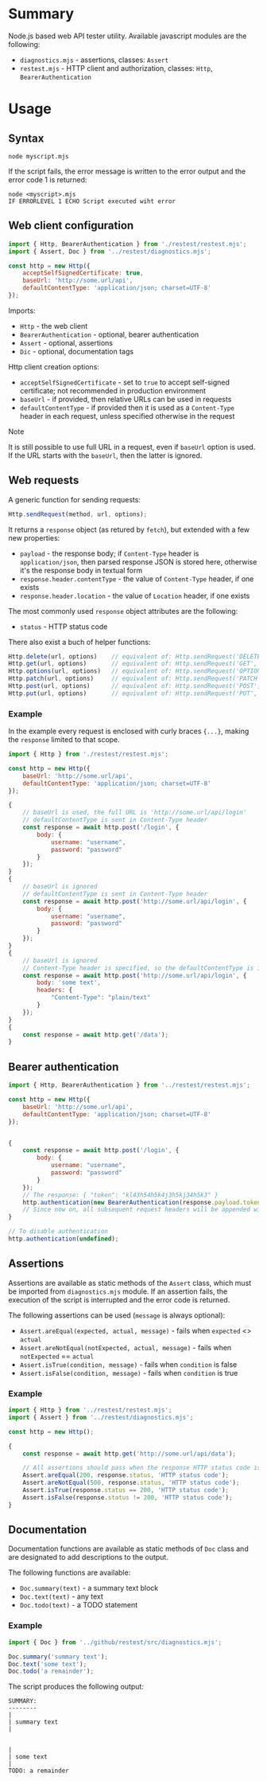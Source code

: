 # Summary

Node.js based web API tester utility. Available javascript modules are the following:
* `diagnostics.mjs` - assertions, classes: `Assert`
* `restest.mjs` - HTTP client and authorization, classes: `Http`, `BearerAuthentication`


# Usage

## Syntax

```
node myscript.mjs
```

If the script fails, the error message is written to the error output and the error code 1 is returned:
```
node <myscript>.mjs
IF ERRORLEVEL 1 ECHO Script executed wiht error
```

## Web client configuration

```javascript
import { Http, BearerAuthentication } from './restest/restest.mjs';
import { Assert, Doc } from '../restest/diagnostics.mjs';

const http = new Http({
    acceptSelfSignedCertificate: true,
    baseUrl: 'http://some.url/api',
    defaultContentType: 'application/json; charset=UTF-8'
});
```

Imports:
* `Http` - the web client
* `BearerAuthentication` - optional, bearer authentication
* `Assert` - optional, assertions
* `Dic` - optional, documentation tags

Http client creation options:
* `acceptSelfSignedCertificate` - set to `true` to accept self-signed certificate; not recommended in production environment
* `baseUrl` - if provided, then relative URLs can be used in requests
* `defaultContentType` - if provided then it is used as a `Content-Type` header in each request, unless specified otherwise in the request

> [!NOTE]
> It is still possible to use full URL in a request, even if `baseUrl` option is used. If the URL starts with the `baseUrl`, then the latter is ignored.


## Web requests

A generic function for sending requests:
```javascript
Http.sendRequest(method, url, options);
```

It returns a `response` object (as retured by `fetch`), but extended with a few new properties:
* `payload` - the response body; if `Content-Type` header is `application/json`, then parsed response JSON is stored here, otherwise it's the response body in textual form
* `response.header.contentType` - the value of `Content-Type` header, if one exists
* `response.header.location` - the value of `Location` header, if one exists

The most commonly used `response` object attributes are the following:
* `status` - HTTP status code

There also exist a buch of helper functions:
```javascript
Http.delete(url, options)    // equivalent of: Http.sendRequest('DELETE', url, options);
Http.get(url, options)       // equivalent of: Http.sendRequest('GET', url, options);
Http.options(url, options)   // equivalent of: Http.sendRequest('OPTIONS', url, options);
Http.patch(url, options)     // equivalent of: Http.sendRequest('PATCH', url, options);
Http.post(url, options)      // equivalent of: Http.sendRequest('POST', url, options);
Http.put(url, options)       // equivalent of: Http.sendRequest('PUT', url, options);
```

### Example

In the example every request is enclosed with curly braces `{...}`, making the `response` limited to that scope.

```javascript
import { Http } from './restest/restest.mjs';

const http = new Http({
    baseUrl: 'http://some.url/api',
    defaultContentType: 'application/json; charset=UTF-8'
});

{
    // baseUrl is used, the full URL is 'http://some.url/api/login'
    // defaultContentType is sent in Content-Type header
    const response = await http.post('/login', {
        body: {
            username: "username",
            password: "password"
        }
    });
}
{
    // baseUrl is ignored
    // defaultContentType is sent in Content-Type header
    const response = await http.post('http://some.url/api/login', {
        body: {
            username: "username",
            password: "password"
        }
    });
}
{
    // baseUrl is ignored
    // Content-Type header is specified, so the defaultContentType is ignored
    const response = await http.post('http://some.url/api/login', {
        body: 'some text',
        headers: {
            "Content-Type": "plain/text"
        }
    });
}
{
    const response = await http.get('/data');
}
```


## Bearer authentication

```javascript
import { Http, BearerAuthentication } from '../restest/restest.mjs';

const http = new Http({
    baseUrl: 'http://some.url/api',
    defaultContentType: 'application/json; charset=UTF-8'
});


{
    const response = await http.post('/login', {
        body: {
            username: "username",
            password: "password"
        }
    });
    // The response: { "token": "kl43h54h5k4j3h5kj34h5k3" }
    http.authentication(new BearerAuthentication(response.payload.token));
    // Since now on, all subsequent request headers will be appended with `Authorization: Bearer kl43h54h5k4j3h5kj34h5k3`
}

// To disable authentication
http.authentication(undefined);
```


## Assertions

Assertions are available as static methods of the `Assert` class, which must be imported from `diagnostics.mjs` module. If an assertion fails, the execution of the script is interrupted and the error code is returned.

The following assertions can be used (`message` is always optional):
* `Assert.areEqual(expected, actual, message)` - fails when `expected` <> `actual`
* `Assert.areNotEqual(notExpected, actual, message)` - fails when `notExpected` == `actual`
* `Assert.isTrue(condition, message)` - fails when `condition` is false
* `Assert.isFalse(condition, message)` - fails when `condition` is true

### Example

```javascript
import { Http } from '../restest/restest.mjs';
import { Assert } from '../restest/diagnostics.mjs';

const http = new Http();

{
    const response = await http.get('http://some.url/api/data');

    // All assertions should pass when the response HTTP status code is 200
    Assert.areEqual(200, response.status, 'HTTP status code');
    Assert.areNotEqual(500, response.status, 'HTTP status code');
    Assert.isTrue(response.status == 200, 'HTTP status code');
    Assert.isFalse(response.status != 200, 'HTTP status code');
}
```


## Documentation

Documentation functions are available as static methods of `Doc` class and are designated to add descriptions to the output.

The following functions are available:
* `Doc.summary(text)` - a summary text block
* `Doc.text(text)` - any text
* `Doc.todo(text)` - a TODO statement

### Example

```javascript
import { Doc } from '../github/restest/src/diagnostics.mjs';

Doc.summary('summary text');
Doc.text('some text');
Doc.todo('a remainder');
```

The script produces the following output:

```
SUMMARY:
--------
|
| summary text
|


|
| some text
|
TODO: a remainder
```
